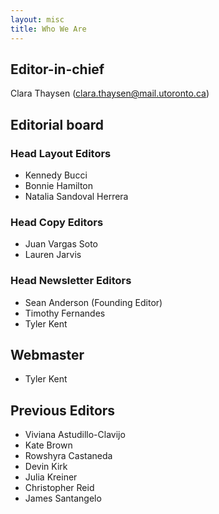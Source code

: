 ```yaml
---
layout: misc
title: Who We Are
---
```


## __Editor-in-chief__

Clara Thaysen (clara.thaysen@mail.utoronto.ca)

## __Editorial board__

### __Head Layout Editors__

* Kennedy Bucci
* Bonnie Hamilton
* Natalia Sandoval Herrera

### __Head Copy Editors__

* Juan Vargas Soto
* Lauren Jarvis

### __Head Newsletter Editors__

* Sean Anderson (Founding Editor)
* Timothy Fernandes
* Tyler Kent

## __Webmaster__

* Tyler Kent

## __Previous Editors__

* Viviana Astudillo-Clavijo
* Kate Brown
* Rowshyra Castaneda
* Devin Kirk
* Julia Kreiner
* Christopher Reid
* James Santangelo

